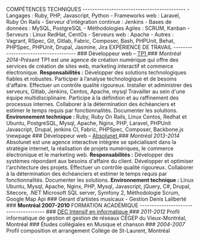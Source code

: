 COMPÉTENCES TECHNIQUES ------------------------------------------- - Langages : Ruby, PHP, Javascript, Python - Frameworks web : Laravel, Ruby On Rails - Serveur d'intégration continue : Jenkins - Bases de données : MySQL, PostgreSQL - Méthodologies Agiles : SCRUM, Kanban - Serveurs : Linux RedHat, CentOs - Serveurs web : Apache - Autres : Vagrant, RSpec, Git, Gitlab, Fabric, Composer, Bash, PHPUnit, Behat, PHPSpec, PHPUnit, Drupal, Jasmine, Jira EXPÉRIENCE DE TRAVAIL ------------------------------------- ### Développeur web – [ TP1 ](http://tp1.ca) ### *Montréal 2014-Présent* TP1 est une agence de création numérique qui offre des services de création de sites web, marketing interactif et commerce électronique. **Responsabilités :** Développer des solutions technologiques fiables et robustes. Participer à l’analyse technologique et de besoins d'affaire. Effectuer un contrôle qualité rigoureux. Installer et administrer des serveurs, Gitlab, Jenkins, Centos, Apache, mysql Travailler au sein d'une équipe multidisciplinaire. Participe à la définition et au raffinement des processus internes. Collaborer à la détermination des échéanciers et estimer le temps requis par fonctionnalités. Documenter les solutions. **Environnement technique :** Ruby, Ruby On Rails, Linux Centos, Redhat et Ubuntu, PostgreSQL, Mysql, Apache, Nginx, PHP, Laravel, PHPUnit Javascript, Drupal, jenkins CI, Fabric, PHPSpec, Composer, Backbone.js \newpage ### Développeur web – [ Absolunet ](http://absolunet.com) ### *Montréal 2013-2014* Absolunet est une agence interactive intégrée se spécialisant dans la stratégie internet, la réalisation de projets numériques, le commerce électronique et le marketing web. **Responsabilités :** Développer des systèmes répondant aux besoins d'affaire du client. Développer et optimiser l'architecture des projets. Effectuer un contrôle qualité rigoureux. Collaborer à la détermination des échéanciers et estimer le temps requis par fonctionnalités. Documenter les solutions. **Environnement technique :** Linux Ubuntu, Mysql, Apache, Nginx, PHP, Mysql, Javascript, jQuery, C#, Drupal, Sitecore, .NET Microsoft SQL server, Symfony 2, Méthodologie Scrum, Google Map Api ### Gérant d’artistes musicaux - Gestion Denis Laliberté ### **Montréal 2007-2010** FORMATION ACADÉMIQUE -------------------------------------- ### [ DEC Intensif en informatique ](http://informatique.cvm.qc.ca/intensif) ### *2011-2012* Profil informatique de gestion et gestion de réseaux CÉGEP du Vieux-Montréal, Montréal ### Études collégiales en Musique et chanson ### *2004-2007* Profil composition et arrangement Collège de St-Laurent, Montréal